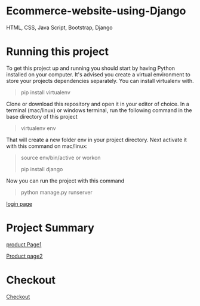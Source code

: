 # Ecommerce-website-using-Django
HTML, CSS, Java Script, Bootstrap, Django

# Running this project
To get this project up and running you should start by having Python installed on your computer. It's advised you create a virtual environment to store your projects dependencies separately. You can install virtualenv with.
>
>pip install virtualenv
>
Clone or download this repository and open it in your editor of choice. In a terminal (mac/linux) or windows terminal, run the following command in the base directory of this project
> virtualenv env
> 
That will create a new folder env in your project directory. Next activate it with this command on mac/linux:
>source env/bin/active or workon
>
>pip install django


Now you can run the project with this command
>python manage.py runserver
>
[login page](https://drive.google.com/file/d/1l8sFGS1oEIbcCjjdyWT8cebZcSNmB7C2/view?usp=sharing)

# Project Summary
[product Page1](https://drive.google.com/file/d/1ksA72rgIl0kGOQmTFcvEiORpxhc8-i06/view?usp=sharing)
>
[Product page2](https://drive.google.com/file/d/1y7q_8KHhZmFGSGtiTAtqzb3Xh0_0BPRp/view?usp=sharing)
>
# Checkout 
[Checkout](https://drive.google.com/file/d/1wezTI5Rwgw3hrsDQh5BkVaVXBtG8x0Tf/view?usp=sharing)
